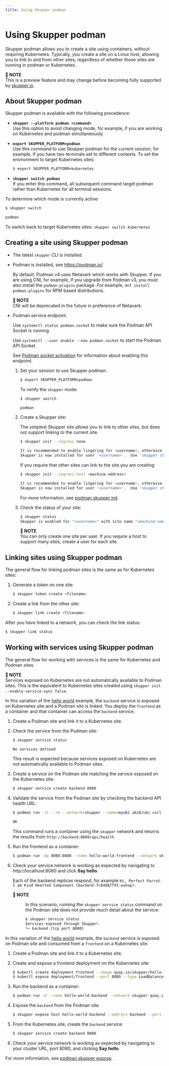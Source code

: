 ```yaml
---
title: Using Skupper podman
---
```

# Using Skupper podman

Skupper podman allows you to create a site using containers, without requiring Kubernetes.
Typically, you create a site on a Linux host, allowing you to link to and from other sites, regardless of whether those sites are running in podman or Kubernetes.

**📌 NOTE**\
This is a preview feature and may change before becoming fully supported by [skupper.io](https://skupper.io).

## About Skupper podman

Skupper podman is available with the following precedence:

* **`skupper --platform podman <command>`**\
Use this option to avoid changing mode, for example, if you are working on Kubernetes and podman simultaneously.
* **`export SKUPPER_PLATFORM=podman`**\
Use this command to use Skupper podman for the current session, for example, if you have two terminals set to different contexts. To set the environment to target Kubernetes sites:

  ```bash
  $ export SKUPPER_PLATFORM=kubernetes
  ```
* **`skupper switch podman`**\
If you enter this command, all subsequent command target podman rather than Kubernetes for all terminal sessions.

To determine which mode is currently active:
```bash
$ skupper switch

podman
```

To switch back to target Kubernetes sites: `skupper switch kubernetes`

## Creating a site using Skupper podman

* The latest `skupper` CLI is installed.
* Podman is installed, see https://podman.io/

  By default, Podman v4 uses Netavark which works with Skupper.
  If you are using CNI, for example, if you upgrade from Podman v3, you must also install the `podman-plugins` package.
  For example, `dnf install podman-plugins` for RPM based distributions.

  **📌 NOTE**\
  CNI will be deprecated in the future in preference of Netavark.
* Podman service endpoint.

  Use `systemctl status podman.socket` to make sure the Podman API Socket is running.

  Use `systemctl --user enable --now podman.socket` to start the  Podman API Socket.

  See [Podman socket activation](https://github.com/containers/podman/blob/main/docs/tutorials/socket_activation.md) for information about enabling this endpoint.
  1. Set your session to use Skupper podman:

     ```bash
     $ export SKUPPER_PLATFORM=podman
     ```

     To verify the `skupper` mode:

     ```bash
     $ skupper switch

     podman
     ```
  2. Create a Skupper site:

     The simplest Skupper site allows you to link to other sites, but does not support linking _to_ the current site.

     ```bash
     $ skupper init --ingress none

     It is recommended to enable lingering for <username>, otherwise Skupper may not start on boot.
     Skupper is now installed for user '<username>'.  Use 'skupper status' to get more information.
     ```

     If you require that other sites can link to the site you are creating:

     ```bash
     $ skupper init --ingress-host <machine-address>

     It is recommended to enable lingering for <username>, otherwise Skupper may not start on boot.
     Skupper is now installed for user '<username>'.  Use 'skupper status' to get more information.
     ```

     For more information, see [podman skupper init](cli-podman:skupper_init.adoc).
  3. Check the status of your site:

     ```bash
     $ skupper status
     Skupper is enabled for "<username>" with site name "<machine-name>-<username>" in interior mode. It is not connected to any other sites. It has no exposed services.
     ```

     **📌 NOTE**\
     You can only create one site per user. If you require a host to support many sites, create a user for each site.

## Linking sites using Skupper podman

The general flow for linking podman sites is the same as for Kubernetes sites:

1. Generate a token on one site:

   ```bash
   $ skupper token create <filename>
   ```
2. Create a link from the other site:

   ```bash
   $ skupper link create <filename>
   ```

After you have linked to a network, you can check the link status:
```bash
$ skupper link status
```

## Working with services using Skupper podman

The general flow for working with services is the same for Kubernetes and Podman sites.

**📌 NOTE**\
Services exposed on Kubernetes are not automatically available to Podman sites.
This is the equivalent to Kubernetes sites created using `skupper init --enable-service-sync false`.

In this variation of the [hello world](https://github.com/skupperproject/skupper-example-hello-world) example, the `backend` service is exposed on Kubernetes site and a Podman site is linked.
You deploy the `frontend` as a container and that container can access the `backend` service.

1. Create a Podman site and link it to a Kubernetes site.
2. Check the service from the Podman site:

   ```bash
   $ skupper service status

   No services defined
   ```

   This result is expected because services exposed on Kubernetes are not automatically available to Podman sites.
3. Create a service on the Podman site matching the service exposed on the Kubernetes site:

   ```bash
   $ skupper service create backend 8080
   ```
4. Validate the service from the Podman site by checking the backend API health URL:

   ```bash
   $ podman run -it --rm --network=skupper --name=myubi ubi8/ubi curl backend:8080/api/health

   OK
   ```

   This command runs a container using the `skupper` network and returns the results from `http://backend:8080/api/health`
5. Run the frontend as a container:

   ```bash
   $ podman run -dp 8080:8080 --name hello-world-frontend --network skupper quay.io/skupper/hello-world-frontend
   ```
6. Check your service network is working as expected by navigating to http://localhost:8080 and click **Say hello**.

   Each of the backend replicas respond, for example `Hi, Perfect Parrot. I am Kind Hearted Component (backend-7c84887f9f-wxhxp).`

   <dl><dt><strong>📌 NOTE</strong></dt><dd>

   In this scenario, running the `skupper service status` command on the Podman site does not provide much detail about the service:

   ```bash
   $ skupper service status
   Services exposed through Skupper:
   ╰─ backend (tcp port 8080)
   ```

   </dd></dl>

In this variation of the [hello world](https://github.com/skupperproject/skupper-example-hello-world) example, the `backend` service is exposed on Podman site and consumed from a `frontend` on a Kubernetes site.

1. Create a Podman site and link it to a Kubernetes site.
2. Create and expose a frontend deployment on the Kubernetes site:

   ```bash
   $ kubectl create deployment frontend --image quay.io/skupper/hello-world-frontend
   $ kubectl expose deployment/frontend --port 8080 --type LoadBalancer
   ```
3. Run the backend as a container:

   ```bash
   $ podman run -d --name hello-world-backend --network skupper quay.io/skupper/hello-world-backend
   ```
4. Expose the `backend` from the Podman site.

   ```bash
   $ skupper expose host hello-world-backend --address backend --port 8080
   ```
5. From the Kubernetes site, create the `backend` service:

   ```bash
   $ skupper service create backend 8080
   ```
6. Check your service network is working as expected by navigating to your cluster URL, port 8080, and clicking **Say hello**.

For more information, see [podman skupper expose](cli-podman:skupper_expose.adoc).
